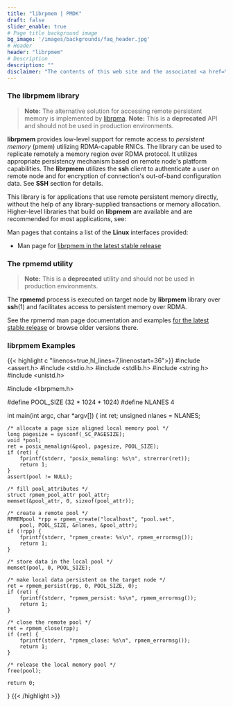 ```yaml
---
title: "librpmem | PMDK"
draft: false
slider_enable: true
# Page title background image
bg_image: '/images/backgrounds/faq_header.jpg'
# Header
header: "librpmem"
# Description
description: ""
disclaimer: "The contents of this web site and the associated <a href=\"https://github.com/pmem\">GitHub repositories</a> are BSD-licensed open source."
---
```


### The librpmem library

> **Note:** The alternative solution for accessing remote persistent memory is implemented by [librpma](/librpma).
> **Note:** This is a **deprecated** API and should not be used in production environments.

**librpmem** provides low-level support for remote access to
*persistent memory* (pmem) utilizing RDMA-capable RNICs. The library can be
used to replicate remotely a memory region over RDMA protocol.
It utilizes appropriate persistency mechanism based on remote node's platform
capabilities. The **librpmem** utilizes the **ssh** client to authenticate
a user on remote node and for encryption of connection's out-of-band
configuration data. See **SSH** section for details.

This library is for applications that use remote persistent memory directly,
without the help of any library-supplied transactions or memory
allocation. Higher-level libraries that build on **libpmem** are
available and are recommended for most applications, see:

Man pages that contains a list of the **Linux** interfaces provided:
* Man page for [librpmem in the latest stable release](../manpages/linux/v1.12/librpmem/librpmem.7.html)

### The rpmemd utility

> **Note:** This is a **deprecated** utility and should not be used in production environments.

The **rpmemd** process is executed on target node by **librpmem** library over
**ssh**(1) and facilitates access to persistent memory over RDMA.

See the rpmemd man page documentation and examples
[for the latest stable release](../manpages/linux/v1.12/rpmemd/rpmemd.1.html)
or browse older versions there.

### librpmem Examples

{{< highlight c "linenos=true,hl_lines=7,linenostart=36">}}
#include <assert.h>
#include <stdio.h>
#include <stdlib.h>
#include <string.h>
#include <unistd.h>

#include <librpmem.h>

#define POOL_SIZE	(32 * 1024 * 1024)
#define NLANES		4

int
main(int argc, char *argv[])
{
	int ret;
	unsigned nlanes = NLANES;

	/* allocate a page size aligned local memory pool */
	long pagesize = sysconf(_SC_PAGESIZE);
	void *pool;
	ret = posix_memalign(&pool, pagesize, POOL_SIZE);
	if (ret) {
		fprintf(stderr, "posix_memaling: %s\n", strerror(ret));
		return 1;
	}
	assert(pool != NULL);

	/* fill pool_attributes */
	struct rpmem_pool_attr pool_attr;
	memset(&pool_attr, 0, sizeof(pool_attr));

	/* create a remote pool */
	RPMEMpool *rpp = rpmem_create("localhost", "pool.set",
		pool, POOL_SIZE, &nlanes, &pool_attr);
	if (!rpp) {
		fprintf(stderr, "rpmem_create: %s\n", rpmem_errormsg());
		return 1;
	}

	/* store data in the local pool */
	memset(pool, 0, POOL_SIZE);

	/* make local data persistent on the target node */
	ret = rpmem_persist(rpp, 0, POOL_SIZE, 0);
	if (ret) {
		fprintf(stderr, "rpmem_persist: %s\n", rpmem_errormsg());
		return 1;
	}

	/* close the remote pool */
	ret = rpmem_close(rpp);
	if (ret) {
		fprintf(stderr, "rpmem_close: %s\n", rpmem_errormsg());
		return 1;
	}

	/* release the local memory pool */
	free(pool);

	return 0;
}
{{< /highlight >}}
